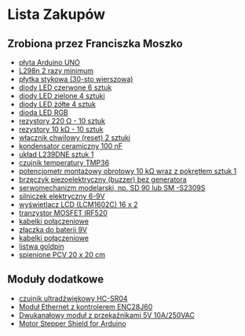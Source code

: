 # Lista Zakupów
## Zrobiona przez Franciszka Moszko
- [płyta Arduino UNO]()
- [L298n 2 razy minimum]()
- [płytka stykowa (30-sto wierszowa)]()
- [diody LED czerwone 6 sztuk]()
- [diody LED zielone 4 sztuki]()
- [diody LED żółte 4 sztuk]()
- [dioda LED RGB]()
- [rezystory 220 Ω - 10 sztuk]()
- [rezystory 10 kΩ - 10 sztuk]()
- [włącznik chwilowy (reset) 2 sztuki]()
- [kondensator ceramiczny 100 nF]()
- [układ L239DNE sztuk 1]()
- [czujnik temperatury TMP36]()
- [potencjometr montażowy obrotowy 10 kΩ wraz z pokrętłem sztuk 1]()
- [brzęczyk piezoelektryczny (buzzer) bez generatora]()
- [serwomechanizm modelarski, np. SD 90 lub SM -S2309S]()
- [silniczek elektryczny 6-9V]()
- [wyświetlacz LCD (LCM1602C) 16 x 2]()
- [tranzystor MOSFET IRF520]()
- [kabelki połączeniowe]()
- [złączka do baterii 9V](https://allegro.pl/oferta/zatrzask-klips-baterii-9v-6f22-kpl-10szt-1293-7140164601)
- [kabelki połączeniowe]()
- [listwa goldpin]()
- [spienione PCV 20 x 20 cm]()
## Moduły dodatkowe
- [czujnik ultradźwiękowy HC-SR04]()
- [Moduł Ethernet z kontrolerem ENC28J60]()
- [Dwukanałowy moduł z przekaźnikami 5V 10A/250VAC]()
- [Motor Stepper Shield for Arduino]()